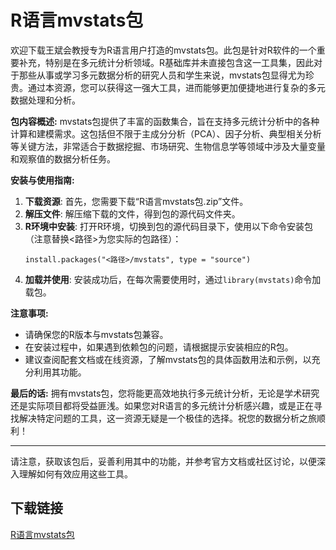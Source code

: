 # R语言mvstats包

欢迎下载王斌会教授专为R语言用户打造的mvstats包。此包是针对R软件的一个重要补充，特别是在多元统计分析领域。R基础库并未直接包含这一工具集，因此对于那些从事或学习多元数据分析的研究人员和学生来说，mvstats包显得尤为珍贵。通过本资源，您可以获得这一强大工具，进而能够更加便捷地进行复杂的多元数据处理和分析。

**包内容概述:**
mvstats包提供了丰富的函数集合，旨在支持多元统计分析中的各种计算和建模需求。这包括但不限于主成分分析（PCA）、因子分析、典型相关分析等关键方法，非常适合于数据挖掘、市场研究、生物信息学等领域中涉及大量变量和观察值的数据分析任务。

**安装与使用指南:**
1. **下载资源**: 首先，您需要下载“R语言mvstats包.zip”文件。
2. **解压文件**: 解压缩下载的文件，得到包的源代码文件夹。
3. **R环境中安装**: 打开R环境，切换到包的源代码目录下，使用以下命令安装包（注意替换<路径>为您实际的包路径）：
    ```
    install.packages("<路径>/mvstats", type = "source")
    ```
4. **加载并使用**: 安装成功后，在每次需要使用时，通过`library(mvstats)`命令加载包。

**注意事项:**
- 请确保您的R版本与mvstats包兼容。
- 在安装过程中，如果遇到依赖包的问题，请根据提示安装相应的R包。
- 建议查阅配套文档或在线资源，了解mvstats包的具体函数用法和示例，以充分利用其功能。

**最后的话:**
拥有mvstats包，您将能更高效地执行多元统计分析，无论是学术研究还是实际项目都将受益匪浅。如果您对R语言的多元统计分析感兴趣，或是正在寻找解决特定问题的工具，这一资源无疑是一个极佳的选择。祝您的数据分析之旅顺利！

---

请注意，获取该包后，妥善利用其中的功能，并参考官方文档或社区讨论，以便深入理解如何有效应用这些工具。

## 下载链接

[R语言mvstats包](https://pan.quark.cn/s/cc4ce2db0543)